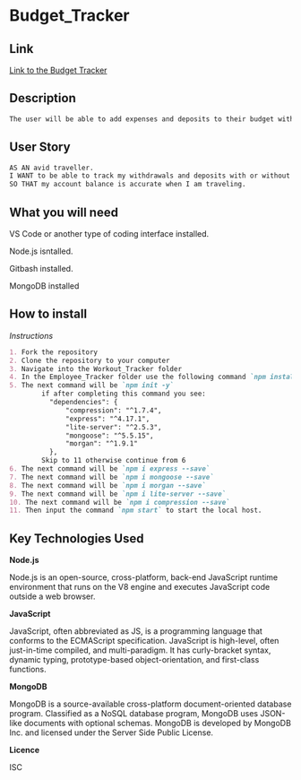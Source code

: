 # Budget_Tracker


## Link

[Link to the Budget Tracker](https://enigmatic-stream-44759.herokuapp.com/)

## Description
```md
The user will be able to add expenses and deposits to their budget with or without a connection. When entering transactions offline, they should populate the total when brought back online.
```

## User Story 

```md
AS AN avid traveller.
I WANT to be able to track my withdrawals and deposits with or without a data/internet connection.
SO THAT my account balance is accurate when I am traveling.
```

## What you will need

VS Code or another type of coding interface installed.

Node.js isntalled.

Gitbash installed.

MongoDB installed

## How to install

*Instructions*
```md
1. Fork the repository
2. Clone the repository to your computer
3. Navigate into the Workout_Tracker folder
4. In the Employee_Tracker folder use the following command `npm install`
5. The next command will be `npm init -y`
        if after completing this command you see: 
          "dependencies": {
              "compression": "^1.7.4",
              "express": "^4.17.1",
              "lite-server": "^2.5.3",
              "mongoose": "^5.5.15",
              "morgan": "^1.9.1"
          },
        Skip to 11 otherwise continue from 6
6. The next command will be `npm i express --save`
7. The next command will be `npm i mongoose --save`
8. The next command will be `npm i morgan --save`
9. The next command will be `npm i lite-server --save`
10. The next command will be `npm i compression --save`
11. Then input the command `npm start` to start the local host.
```

## Key Technologies Used

**Node.js**

Node.js is an open-source, cross-platform, back-end JavaScript runtime environment that runs on the V8 engine and executes JavaScript code outside a web browser.

**JavaScript**

JavaScript, often abbreviated as JS, is a programming language that conforms to the ECMAScript specification. JavaScript is high-level, often just-in-time compiled,
and multi-paradigm. It has curly-bracket syntax, dynamic typing, prototype-based object-orientation, and first-class functions.

**MongoDB**

MongoDB is a source-available cross-platform document-oriented database program. Classified as a NoSQL database program, MongoDB uses JSON-like documents with optional schemas. MongoDB is developed by MongoDB Inc. and licensed under the Server Side Public License.

**Licence**

ISC
